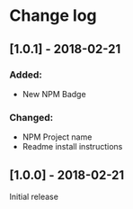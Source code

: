 Change log
==========

[1.0.1] - 2018-02-21
--------------------

### Added:
- New NPM Badge

### Changed:
- NPM Project name
- Readme install instructions

[1.0.0] - 2018-02-21
--------------------

Initial release
